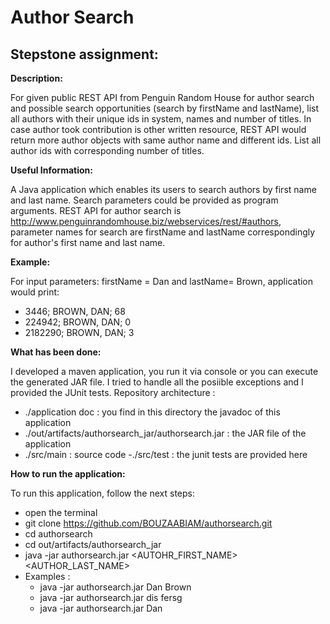 # Author Search
**Stepstone assignment:**
-

**Description:**

For given public REST API from Penguin Random House for author search and possible search opportunities (search by firstName and lastName),
list all authors with their unique ids in system, names and number of titles. In case author took contribution is other written resource,
REST API would return more author objects with same author name and different ids. List all author ids with corresponding number of titles.

**Useful Information:**

A Java application which enables its users to search authors by first name and last name. Search parameters could be provided as program arguments.
REST API for author search is http://www.penguinrandomhouse.biz/webservices/rest/#authors, parameter names for search are firstName and lastName correspondingly for author's first name and last name.

**Example:**

For input parameters: firstName = Dan and  lastName= Brown, application would print:

 - 3446; BROWN, DAN; 68
 - 224942; BROWN, DAN; 0
 - 2182290; BROWN, DAN; 3
 
 **What has been done:**
 
 I developed a maven application, you run it via console or you can execute the generated JAR file. I tried to handle all the posiible exceptions and I provided the JUnit tests.
 Repository architecture :
 
  - ./application doc : you find in this directory the javadoc of this application
  - ./out/artifacts/authorsearch_jar/authorsearch.jar : the JAR file of the application
  - ./src/main : source code
  -./src/test : the junit tests are provided here
 
 **How to run the application:**
 
 To run this application, follow the next steps:
 
  - open the terminal
  - git clone https://github.com/BOUZAABIAM/authorsearch.git
  - cd authorsearch
  - cd out/artifacts/authorsearch_jar
  - java -jar authorsearch.jar <AUTOHR_FIRST_NAME> <AUTHOR_LAST_NAME>
  - Examples :
    * java -jar authorsearch.jar Dan Brown
    * java -jar authorsearch.jar dis fersg
    * java -jar authorsearch.jar Dan
